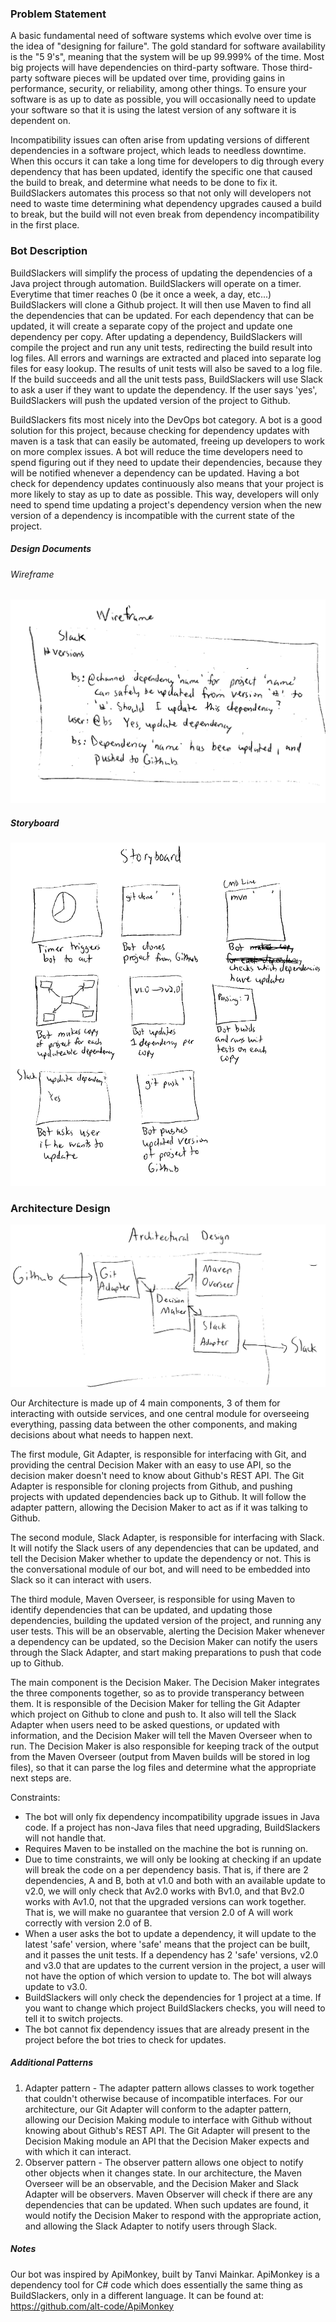 ### Problem Statement

A basic fundamental need of software systems which evolve over time is the idea of "designing for failure". The gold standard for software availability is the "5 9's", meaning that the system will be up 99.999% of the time. Most big projects will have dependencies on third-party software. Those third-party software pieces will be updated over time, providing gains in performance, security, or reliability, among other things. To ensure your software is as up to date as possible, you will occasionally need to update your software so that it is using the latest version of any software it is dependent on. 

Incompatibility issues can often arise from updating versions of different dependencies in a software project, which leads to needless downtime. When this occurs it can take a long time for developers to dig through every dependency that has been updated, identify the specific one that caused the build to break, and determine what needs to be done to fix it. BuildSlackers automates this process so that not only will developers not need to waste time determining what dependency upgrades caused a build to break, but the build will not even break from dependency incompatibility in the first place.

### Bot Description

BuildSlackers will simplify the process of updating the dependencies of a Java project through automation. BuildSlackers will operate on a timer. Everytime that timer reaches 0 (be it once a week, a day, etc...) BuildSlackers will clone a Github project. It will then use Maven to find all the dependencies that can be updated. For each dependency that can be updated, it will create a separate copy of the project and update one dependency per copy. After updating a dependency, BuildSlackers will compile the project and run any unit tests, redirecting the build result into log files. All errors and warnings are extracted and placed into separate log files for easy lookup. The results of unit tests will also be saved to a log file. If the build succeeds and all the unit tests pass, BuildSlackers will use Slack to ask a user if they want to update the dependency. If the user says 'yes', BuildSlackers will push the updated version of the project to Github. 

BuildSlackers fits most nicely into the DevOps bot category. A bot is a good solution for this project, because checking for dependency updates with maven is a task that can easily be automated, freeing up developers to work on more complex issues. A bot will reduce the time developers need to spend figuring out if they need to update their dependencies, because they will be notified whenever a dependency can be updated. Having a bot check for dependency updates continuously also means that your project is more likely to stay as up to date as possible. This way, developers will only need to spend time updating a project's dependency version when the new version of a dependency is incompatible with the current state of the project. 
  
##### Design Documents

###### Wireframe
![Wireframe](FixDesign_Wireframe.png)

##### Storyboard
![Storyboard](FixDesign_Storyboard.png)

### Architecture Design
![Architectural Design](FixDesign_Architecture.png)

Our Architecture is made up of 4 main components, 3 of them for interacting with outside services, and one central module for overseeing everything, passing data between the other components, and making decisions about what needs to happen next. 

The first module, Git Adapter, is responsible for interfacing with Git, and providing the central Decision Maker with an easy to use API, so the decision maker doesn't need to know about Github's REST API. The Git Adapter is responsible for cloning projects from Github, and pushing projects with updated dependencies back up to Github. It will follow the adapter pattern, allowing the Decision Maker to act as if it was talking to Github. 

The second module, Slack Adapter, is responsible for interfacing with Slack. It will notify the Slack users of any dependencies that can be updated, and tell the Decision Maker whether to update the dependency or not. This is the conversational module of our bot, and will need to be embedded into Slack so it can interact with users. 

The third module, Maven Overseer, is responsible for using Maven to identify dependencies that can be updated, and updating those dependencies, building the updated version of the project, and running any user tests. This will be an observable, alerting the Decision Maker whenever a dependency can be updated, so the Decision Maker can notify the users through the Slack Adapter, and start making preparations to push that code up to Github. 

The main component is the Decision Maker. The Decision Maker integrates the three components together, so as to provide transperancy between them. It is responsible of the Decision Maker for telling the Git Adapter which project on Github to clone and push to. It also will tell the Slack Adapter when users need to be asked questions, or updated with information, and the Decision Maker will tell the Maven Overseer when to run. The Decision Maker is also responsible for keeping track of the output from the Maven Overseer (output from Maven builds will be stored in log files), so that it can parse the log files and determine what the appropriate next steps are. 

Constraints:
- The bot will only fix dependency incompatibility upgrade issues in Java code. If a project has non-Java files that need upgrading, BuildSlackers will not handle that.
- Requires Maven to be installed on the machine the bot is running on.
- Due to time constraints, we will only be looking at checking if an update will break the code on a per dependency basis. That is, if there are 2 dependencies, A and B, both at v1.0 and both with an available update to v2.0, we will only check that Av2.0 works with Bv1.0, and that Bv2.0 works with Av1.0, not that the upgraded versions can work together. That is, we will make no guarantee that version 2.0 of A will work correctly with version 2.0 of B.
- When a user asks the bot to update a dependency, it will update to the latest 'safe' version, where 'safe' means that the project can be built, and it passes the unit tests. If a dependency has 2 'safe' versions, v2.0 and v3.0 that are updates to the current version in the project, a user will not have the option of which version to update to. The bot will always update to v3.0.
- BuildSlackers will only check the dependencies for 1 project at a time. If you want to change which project BuildSlackers checks, you will need to tell it to switch projects.
- The bot cannot fix dependency issues that are already present in the project before the bot tries to check for updates.

##### Additional Patterns
1. Adapter pattern - The adapter pattern allows classes to work together that couldn't otherwise because of incompatible interfaces. For our architecture, our Git Adapter will conform to the adapter pattern, allowing our Decision Making module to interface with Github without knowing about Github's REST API. The Git Adapter will present to the Decision Making module an API that the Decision Maker expects and with which it can interact.
2. Observer pattern - The observer pattern allows one object to notify other objects when it changes state. In our architecture, the Maven Overseer will be an observable, and the Decision Maker and Slack Adapter will be observers. Maven Observer will check if there are any dependencies that can be updated. When such updates are found, it would notify the Decision Maker to respond with the appropriate action, and allowing the Slack Adapter to notify users through Slack.

##### Notes
Our bot was inspired by ApiMonkey, built by Tanvi Mainkar. ApiMonkey is a dependency tool for C# code which does essentially the same thing as BuildSlackers, only in a different language. It can be found at: https://github.com/alt-code/ApiMonkey

